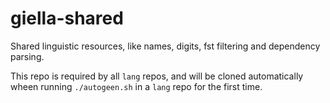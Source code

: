 # giella-shared

Shared linguistic resources, like names, digits, fst filtering and dependency parsing.

This repo is required by all `lang` repos, and will be cloned automatically wheen running `./autogeen.sh`
in a `lang` repo for the first time.
